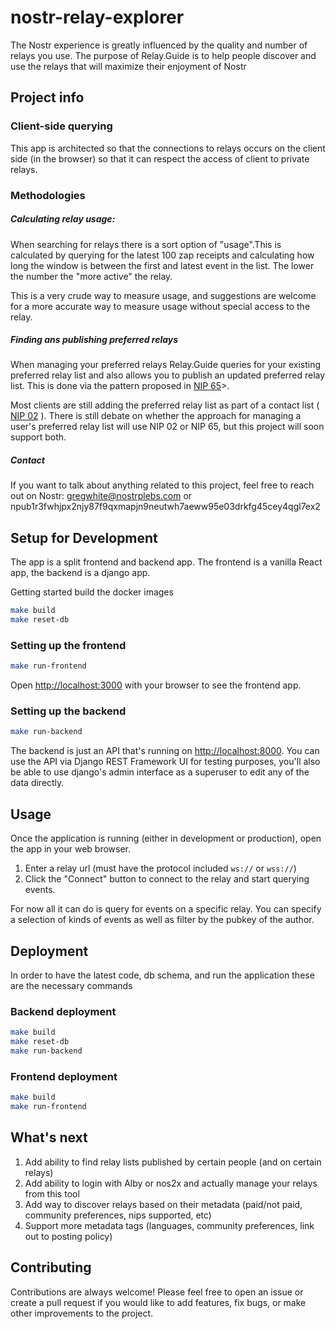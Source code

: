 # nostr-relay-explorer
The Nostr experience is greatly influenced by the quality and number of relays you use. The purpose of Relay.Guide is to help people discover and use the relays that will maximize their enjoyment of Nostr

## Project info

### Client-side querying
This app is architected so that the connections to relays occurs on the client side (in the browser) so that it can respect the access of client to private relays.

### Methodologies
##### Calculating relay usage:
When searching for relays there is a sort option of "usage".This is calculated by querying for the latest 100 zap receipts and calculating how long the window is between the first and latest event in the list. The lower the number the "more active" the relay.

This is a very crude way to measure usage, and suggestions are welcome for a more accurate way to measure usage without special access to the relay.

##### Finding ans publishing preferred relays
When managing your preferred relays Relay.Guide queries for your existing preferred relay list and also allows you to publish an updated preferred relay list. This is done via the pattern proposed in [NIP 65](https://github.com/nostr-protocol/nips/blob/master/65.md)>.

Most clients are still adding the preferred relay list as part of a contact list ( [NIP 02](https://github.com/nostr-protocol/nips/blob/master/02.md) ). There is still debate on whether the approach for managing a user's preferred relay list will use NIP 02 or NIP 65, but this project will soon support both.

##### Contact
If you want to talk about anything related to this project, feel free to reach out on Nostr: gregwhite@nostrplebs.com or npub1r3fwhjpx2njy87f9qxmapjn9neutwh7aeww95e03drkfg45cey4qgl7ex2


## Setup for Development
The app is a split frontend and backend app. The frontend is a vanilla React app, the backend is a django app.


Getting started build the docker images
```bash
make build
make reset-db
```

### Setting up the frontend
```bash
make run-frontend
```

Open [http://localhost:3000](http://localhost:3000) with your browser to see the frontend app.

### Setting up the backend
```bash
make run-backend
```

The backend is just an API that's running on [http://localhost:8000](http://localhost:8000). You can use the API via Django REST Framework UI for testing purposes, you'll also be able to use django's admin interface as a superuser to edit any of the data directly.

## Usage

Once the application is running (either in development or production), open the app in your web browser.

1. Enter a relay url (must have the protocol included `ws://` or `wss://`)
2. Click the "Connect" button to connect to the relay and start querying events.

For now all it can do is query for events on a specific relay. You can specify a selection of kinds of events as well as filter by the pubkey of the author.

## Deployment
In order to have the latest code, db schema, and run the application these are the necessary commands

### Backend deployment
```bash
make build
make reset-db
make run-backend
```

### Frontend deployment
```bash
make build
make run-frontend
```

## What's next
1. Add ability to find relay lists published by certain people (and on certain relays)
2. Add ability to login with Alby or nos2x and actually manage your relays from this tool
3. Add way to discover relays based on their metadata (paid/not paid, community preferences, nips supported, etc)
4. Support more metadata tags (languages, community preferences, link out to posting policy)

## Contributing

Contributions are always welcome! Please feel free to open an issue or create a pull request if you would like to add features, fix bugs, or make other improvements to the project.
